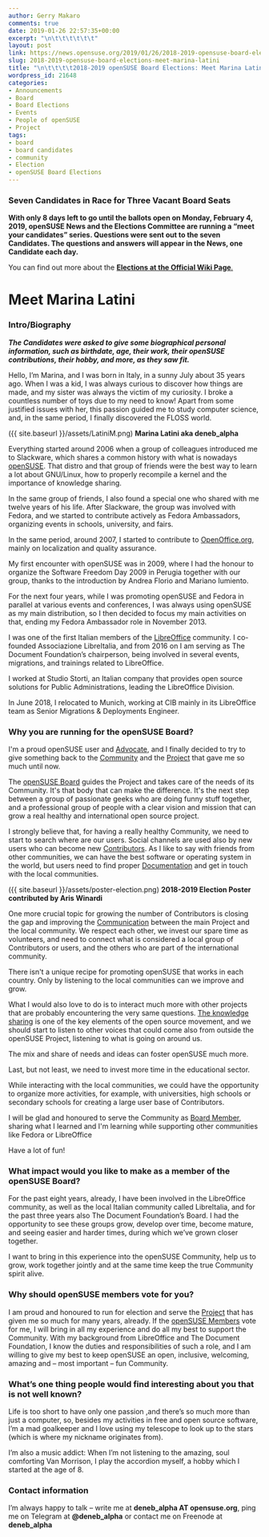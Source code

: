 ```yaml
---
author: Gerry Makaro
comments: true
date: 2019-01-26 22:57:35+00:00
excerpt: "\n\t\t\t\t\t\t"
layout: post
link: https://news.opensuse.org/2019/01/26/2018-2019-opensuse-board-elections-meet-marina-latini/
slug: 2018-2019-opensuse-board-elections-meet-marina-latini
title: "\n\t\t\t\t2018-2019 openSUSE Board Elections: Meet Marina Latini\t\t"
wordpress_id: 21648
categories:
- Announcements
- Board
- Board Elections
- Events
- People of openSUSE
- Project
tags:
- board
- board candidates
- community
- Election
- openSUSE Board Elections
---
```



### Seven Candidates in Race for Three Vacant Board Seats




**With only 8 days left to go until the ballots open on Monday, February 4, 2019, openSUSE News and the Elections Committee are running a “meet your candidates” series. Questions were sent out to the seven Candidates. The questions and answers will appear in the News, one Candidate each day.**




You can find out more about the [**Elections at the Official Wiki Page**.](https://en.opensuse.org/openSUSE:Board_election)





# Meet Marina Latini




### Intro/Biography




_**The Candidates were asked to give some biographical personal information, such as birthdate, age, their work, their openSUSE contributions, their hobby, and more, as they saw fit.**_


Hello, I’m Marina, and I was born in Italy, in a sunny July about 35 years ago. When I was a kid, I was always curious to discover how things are made, and my sister was always the victim of my curiosity. I broke a countless number of toys due to my need to know! Apart from some justified issues with her, this passion guided me to study computer science, and, in the same period, I finally discovered the FLOSS world.

({{ site.baseurl }}/assets/LatiniM.png) **Marina Latini aka deneb_alpha**

Everything started around 2006 when a group of colleagues introduced me to Slackware, which shares a common history with what is nowadays [openSUSE](https://www.opensuse.org/). That distro and that group of friends were the best way to learn a lot about GNU/Linux, how to properly recompile a kernel and the importance of knowledge sharing.

In the same group of friends, I also found a special one who shared with me twelve years of his life. After Slackware, the group was involved with Fedora, and we started to contribute actively as Fedora Ambassadors, organizing events in schools, university, and fairs.

In the same period, around 2007, I started to contribute to [OpenOffice.org](http://www.openoffice.org/), mainly on localization and quality assurance.

My first encounter with openSUSE was in 2009, where I had the honour to organize the Software Freedom Day 2009 in Perugia together with our group, thanks to the introduction by Andrea Florio and Mariano Iumiento.

For the next four years, while I was promoting openSUSE and Fedora in parallel at various events and conferences, I was always using openSUSE as my main distribution, so I then decided to focus my main activities on that, ending my Fedora Ambassador role in November 2013.

I was one of the first Italian members of the [LibreOffice](https://www.libreoffice.org/) community. I co-founded Associazione LibreItalia, and from 2016 on I am serving as The Document Foundation’s chairperson, being involved in several events, migrations, and trainings related to LibreOffice.

I worked at Studio Storti, an Italian company that provides open source solutions for Public Administrations, leading the LibreOffice Division.

In June 2018, I relocated to Munich, working at CIB mainly in its LibreOffice team as Senior Migrations & Deployments Engineer.


### Why you are running for the openSUSE Board?


I'm a proud openSUSE user and [Advocate](https://en.opensuse.org/Portal:Marketing), and I finally decided to try to give something back to the [Community](https://en.opensuse.org/openSUSE:Members) and the [Project](https://en.opensuse.org/Portal:Project) that gave me so much until now.

The [openSUSE Board](https://en.opensuse.org/openSUSE:Board) guides the Project and takes care of the needs of its Community. It's that body that can make the difference. It's the next step between a group of passionate geeks who are doing funny stuff together, and a professional group of people with a clear vision and mission that can grow a real healthy and international open source project.

I strongly believe that, for having a really healthy Community, we need to start to search where are our users. Social channels are used also by new users who can become new [Contributors](https://en.opensuse.org/Portal:How_to_participate). As I like to say with friends from other communities, we can have the best software or operating system in the world, but users need to find proper [Documentation](https://en.opensuse.org/Portal:Documentation) and get in touch with the local communities.

({{ site.baseurl }}/assets/poster-election.png) **2018-2019 Election Poster contributed by Aris Winardi**

One more crucial topic for growing the number of Contributors is closing the gap and improving the [Communication](https://en.opensuse.org/openSUSE:Communication_channels) between the main Project and the local community. We respect each other, we invest our spare time as volunteers, and need to connect what is considered a local group of Contributors or users, and the others who are part of the international community.

There isn't a unique recipe for promoting openSUSE that works in each country. Only by listening to the local communities can we improve and grow.

What I would also love to do is to interact much more with other projects that are probably encountering the very same questions. [The knowledge sharing](https://en.opensuse.org/Portal:Wiki) is one of the key elements of the open source movement, and we should start to listen to other voices that could come also from outside the openSUSE Project, listening to what is going on around us.

The mix and share of needs and ideas can foster openSUSE much more.

Last, but not least, we need to invest more time in the educational sector.

While interacting with the local communities, we could have the opportunity to organize more activities, for example, with universities, high schools or secondary schools for creating a large user base of Contributors.

I will be glad and honoured to serve the Community as [Board Member](https://en.opensuse.org/openSUSE:Board), sharing what I learned and I'm learning while supporting other communities like Fedora or LibreOffice

Have a lot of fun!


### What impact would you like to make as a member of the openSUSE Board?


For the past eight years, already, I have been involved in the LibreOffice community, as well as the local Italian community called LibreItalia, and for the past three years also The Document Foundation’s Board. I had the opportunity to see these groups grow, develop over time, become mature, and seeing easier and harder times, during which we’ve grown closer together.

I want to bring in this experience into the openSUSE Community, help us to grow, work together jointly and at the same time keep the true Community spirit alive.


### Why should openSUSE members vote for you?


I am proud and honoured to run for election and serve the [Project](https://en.opensuse.org/Portal:Project) that has given me so much for many years, already. If the [openSUSE Members](https://en.opensuse.org/openSUSE:Members) vote for me, I will bring in all my experience and do all my best to support the Community. With my background from LibreOffice and The Document Foundation, I know the duties and responsibilities of such a role, and I am willing to give my best to keep openSUSE an open, inclusive, welcoming, amazing and – most important – fun Community.


### What’s one thing people would find interesting about you that is not well known?


Life is too short to have only one passion ,and there’s so much more than just a computer, so, besides my activities in free and open source software, I’m a mad goalkeeper and I love using my telescope to look up to the stars (which is where my nickname originates from).

I’m also a music addict: When I’m not listening to the amazing, soul comforting Van Morrison, I play the accordion myself, a hobby which I started at the age of 8.


### Contact information


I’m always happy to talk – write me at **deneb_alpha **AT** opensuse.org**, ping me on Telegram at **@deneb_alpha** or contact me on Freenode at **deneb_alpha**		
